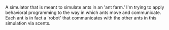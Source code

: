 A simulator that is meant to simulate ants in an 'ant farm.' I'm trying to apply behavioral programming to the way in which ants move and communicate. Each ant is in fact a 'robot' that communicates with the other ants in this simulation via scents.